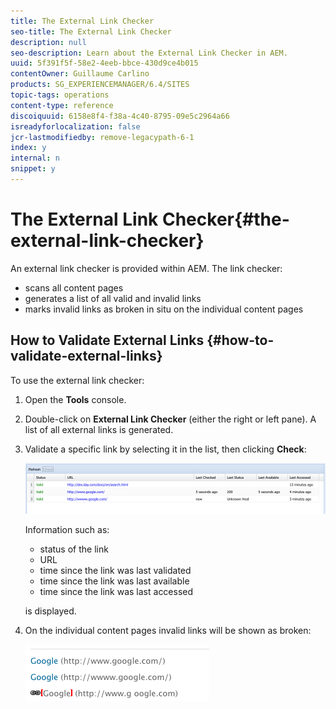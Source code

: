 ```yaml
---
title: The External Link Checker
seo-title: The External Link Checker
description: null
seo-description: Learn about the External Link Checker in AEM.
uuid: 5f391f5f-58e2-4eeb-bbce-430d9ce4b015
contentOwner: Guillaume Carlino
products: SG_EXPERIENCEMANAGER/6.4/SITES
topic-tags: operations
content-type: reference
discoiquuid: 6158e8f4-f38a-4c40-8795-09e5c2964a66
isreadyforlocalization: false
jcr-lastmodifiedby: remove-legacypath-6-1
index: y
internal: n
snippet: y
---
```


# The External Link Checker{#the-external-link-checker}

An external link checker is provided within AEM. The link checker:

* scans all content pages
* generates a list of all valid and invalid links
* marks invalid links as broken in situ on the individual content pages

## How to Validate External Links {#how-to-validate-external-links}

To use the external link checker:

1. Open the **Tools** console.
1. Double-click on **External Link Checker** (either the right or left pane). A list of all external links is generated.
1. Validate a specific link by selecting it in the list, then clicking **Check**:

   ![](assets/chlimage_1-121.png)

   Information such as:

    * status of the link
    * URL
    * time since the link was last validated
    * time since the link was last available
    * time since the link was last accessed

   is displayed.

1. On the individual content pages invalid links will be shown as broken:

   ![](assets/chlimage_1-122.png)

